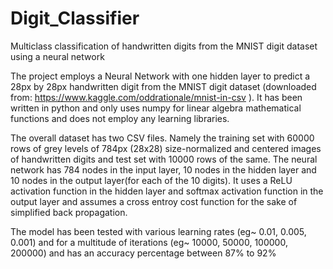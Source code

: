 # Digit_Classifier
Multiclass classification of handwritten digits from the MNIST digit dataset using a neural network

The project employs a Neural Network with one hidden layer to predict a 28px by 28px handwritten digit from the MNIST digit dataset (downloaded from: https://www.kaggle.com/oddrationale/mnist-in-csv ). It has been written in python and only uses numpy for linear algebra mathematical functions and does not employ any learning libraries.

The overall dataset has two CSV files. Namely the training set with 60000 rows of grey levels of 784px (28x28) size-normalized and centered images of handwritten digits and test set with 10000 rows of the same.
The neural network has 784 nodes in the input layer, 10 nodes in the hidden layer and 10 nodes in the output layer(for each of the 10 digits). It uses a ReLU activation function in the hidden layer and softmax activation function in the output layer and assumes a cross entroy cost function for the sake of simplified back propagation.

The model has been tested with various learning rates (eg~ 0.01, 0.005, 0.001) and for a multitude of iterations (eg~ 10000, 50000, 100000, 200000) and has an accuracy percentage between 87% to 92% 
